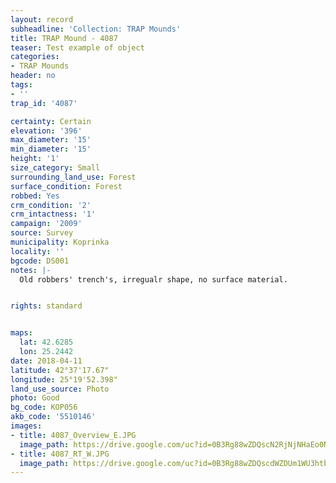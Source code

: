 ```yaml
---
layout: record
subheadline: 'Collection: TRAP Mounds'
title: TRAP Mound - 4087
teaser: Test example of object
categories:
- TRAP Mounds
header: no
tags:
- ''
trap_id: '4087'

certainty: Certain
elevation: '396'
max_diameter: '15'
min_diameter: '15'
height: '1'
size_category: Small
surrounding_land_use: Forest
surface_condition: Forest
robbed: Yes
crm_condition: '2'
crm_intactness: '1'
campaign: '2009'
source: Survey
municipality: Koprinka
locality: ''
bgcode: DS001
notes: |-
  Old robbers' trench's, irregualr shape, no surface material.


rights: standard


maps:
  lat: 42.6285
  lon: 25.2442
date: 2018-04-11
latitude: 42°37'17.67"
longitude: 25°19'52.398"
land_use_source: Photo
photo: Good
bg_code: КОР056
akb_code: '5510146'
images:
- title: 4087_Overview_E.JPG
  image_path: https://drive.google.com/uc?id=0B3Rg88wZDQscN2RjNjNHaEo0NzQ
- title: 4087_RT_W.JPG
  image_path: https://drive.google.com/uc?id=0B3Rg88wZDQscdWZDUm1WU3htbUk
---
```

